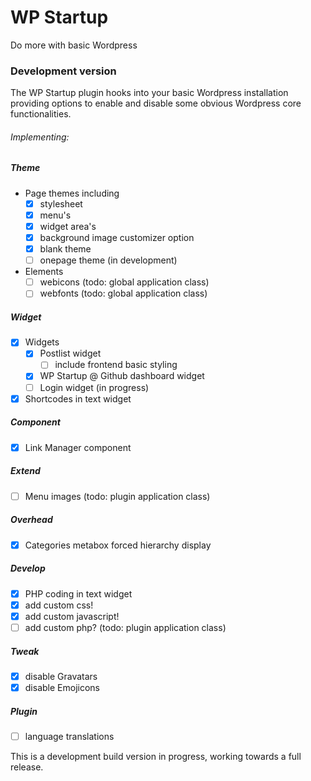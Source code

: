 # WP Startup 
Do more with basic Wordpress
 
### Development version

The WP Startup plugin hooks into your basic Wordpress installation providing options to enable and disable some obvious Wordpress core functionalities.


###### Implementing:

##### Theme 
- Page themes including  
    - [x] stylesheet 
    - [x] menu's
    - [x] widget area's
    - [x] background image customizer option
    - [x] blank theme
    - [ ] onepage theme (in development)
- Elements
    - [ ] webicons (todo: global application class)
    - [ ] webfonts (todo: global application class)
    
##### Widget
- [x] Widgets
    - [x] Postlist widget
      - [ ] include frontend basic styling
    - [x] WP Startup @ Github dashboard widget
    - [ ] Login widget (in progress)
- [x] Shortcodes in text widget

##### Component
- [x] Link Manager component

##### Extend
- [ ] Menu images (todo: plugin application class)

##### Overhead
- [x] Categories metabox forced hierarchy display 

##### Develop
- [x] PHP coding in text widget
- [x] add custom css!
- [x] add custom javascript!
- [ ] add custom php? (todo: plugin application class)

##### Tweak
- [x] disable Gravatars
- [x] disable Emojicons

##### Plugin
- [ ] language translations

This is a development build version in progress, working towards a full release. 